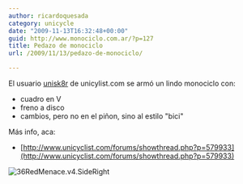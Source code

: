 ```yaml
---
author: ricardoquesada
category: unicycle
date: "2009-11-13T16:32:48+00:00"
guid: http://www.monociclo.com.ar/?p=127
title: Pedazo de monociclo
url: /2009/11/13/pedazo-de-monociclo/

---
```


El usuario [unisk8r](http://www.unicyclist.com/forums/member.php?u=4660) de
unicylist.com se armó un lindo monociclo con:

- cuadro en V
- freno a disco
- cambios, pero no en el piñon, sino al estilo "bici"

Más info, aca:

- [http://www.unicyclist.com/forums/showthread.php?p=579933](http://www.unicyclist.com/forums/showthread.php?p=579933)

![36RedMenace.v4.SideRight](http://www.monociclo.com.ar/blog/wp-content/uploads/2009/11/36RedMenace.v4.SideRight.jpg)
